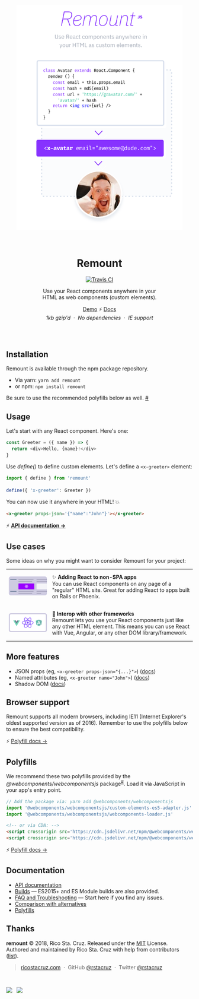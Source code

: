<br>

<p align='center'><a href='https://github.com/rstacruz/remount'><img src='docs/images/remount.png' width='450'></a></p>

<br>

<h1 align='center'>Remount</h1>

<p align='center'>
<a href='https://travis-ci.org/rstacruz/remount'><img src='https://api.travis-ci.org/rstacruz/remount.svg?branch=master' alt='Travis CI' /></a>
</p>

<p align='center'>Use your React components anywhere in your <br> HTML as web components (custom elements).</p>

<p align='center'>
<a href='https://codepen.io/rstacruz/pen/EpBZRv?editors=1010'>Demo</a> ⚡ <a href='https://github.com/rstacruz/remount#remount'>Docs</a>
<br>
<em>1kb gzip'd &nbsp;&middot;&nbsp; No dependencies &nbsp;&middot;&nbsp; IE support</em>
</p>

<br>

<br>

## Installation

Remount is available through the npm package repository.

- Via yarn: `yarn add remount`
- or npm: `npm install remount`

Be sure to use the recommended polyfills below as well. [#](#polyfills)

## Usage

Let's start with any React component. Here's one:

```js
const Greeter = ({ name }) => {
  return <div>Hello, {name}!</div>
}
```

Use _define()_ to define custom elements. Let's define a `<x-greeter>` element:

```js
import { define } from 'remount'

define({ 'x-greeter': Greeter })
```

You can now use it anywhere in your HTML! :boom:

```html
<x-greeter props-json='{"name":"John"}'></x-greeter>
```

⚡ **[API documentation →](docs/api.md)**

## Use cases

Some ideas on why you might want to consider Remount for your project:

|                                                    |                                                                                                                                                                                                            |
| -------------------------------------------------- | ---------------------------------------------------------------------------------------------------------------------------------------------------------------------------------------------------------- |
| <br><img src='./docs/images/non-spa.png' width='400'><br><br> | ✨ **Adding React to non-SPA apps** <br> You can use React components on any page of a "regular" HTML site. Great for adding React to apps built on Rails or Phoenix.                                      |
|                                                    |                                                                                                                                                                                                            |
| <br><img src='./docs/images/interop.png' width='400'><br><br> | 💞 **Interop with other frameworks** <br> Remount lets you use your React components just like any other HTML element. This means you can use React with Vue, Angular, or any other DOM library/framework. |

## More features

- JSON props (eg, `<x-greeter props-json="{...}">`) ([docs](./docs/api.md))
- Named attributes (eg, `<x-greeter name="John">`) ([docs](./docs/api.md))
- Shadow DOM ([docs](./docs/api.md))

## Browser support

Remount supports all modern browsers, including IE11 (Internet Explorer's oldest supported version as of 2016). Remember to use the polyfills below to ensure the best compatibility.

⚡ [Polyfill docs →](./docs/polyfills.md)

## Polyfills

We recommend these two polyfills provided by the *@webcomponents/webcomponentsjs* package<sup>[#][webcomponentsjs]</sup>. Load it via JavaScript in your app's entry point.

```js
// Add the package via: yarn add @webcomponents/webcomponentsjs
import '@webcomponents/webcomponentsjs/custom-elements-es5-adapter.js'
import '@webcomponents/webcomponentsjs/webcomponents-loader.js'
```

```html
<!-- or via CDN: -->
<script crossorigin src='https://cdn.jsdelivr.net/npm/@webcomponents/webcomponentsjs@2.0.4/custom-elements-es5-adapter.js'></script>
<script crossorigin src='https://cdn.jsdelivr.net/npm/@webcomponents/webcomponentsjs@2.0.4/webcomponents-loader.js'></script>
```

⚡ [Polyfill docs →](./docs/polyfills.md)

[webcomponentsjs]: https://yarn.pm/@webcomponents/webcomponentsjs

## Documentation

- [API documentation](./docs/api.md)
- [Builds](./docs/builds.md) &mdash; ES2015+ and ES Module builds are also provided.
- [FAQ and Troubleshooting](./docs/faq.md) &mdash; Start here if you find any issues.
- [Comparison with alternatives](./docs/comparison.md)
- [Polyfills](./docs/polyfills.md)

## Thanks

**remount** © 2018, Rico Sta. Cruz. Released under the [MIT] License.<br>
Authored and maintained by Rico Sta. Cruz with help from contributors ([list][contributors]).

> [ricostacruz.com](http://ricostacruz.com) &nbsp;&middot;&nbsp;
> GitHub [@rstacruz](https://github.com/rstacruz) &nbsp;&middot;&nbsp;
> Twitter [@rstacruz](https://twitter.com/rstacruz)

[mit]: http://mit-license.org/
[contributors]: http://github.com/rstacruz/remount/contributors

<br>

[![](https://img.shields.io/github/followers/rstacruz.svg?style=social&label=@rstacruz)](https://github.com/rstacruz) &nbsp;
[![](https://img.shields.io/twitter/follow/rstacruz.svg?style=social&label=@rstacruz)](https://twitter.com/rstacruz) <br>
